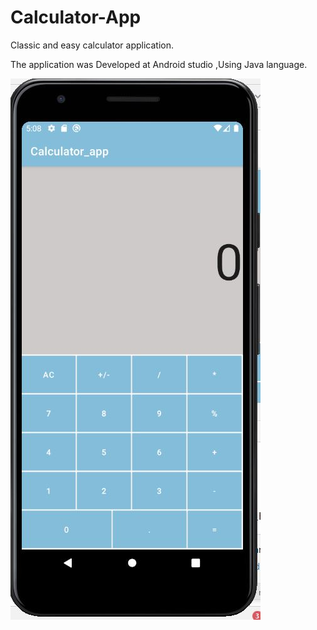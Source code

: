# Calculator-App
Classic and easy calculator application.

The application was Developed at Android studio ,Using Java language.




![screenShot](https://github.com/koralduel/Calculator_app/blob/master/calc.JPG)
